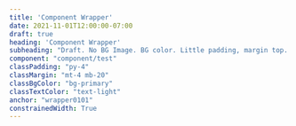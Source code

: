 ```yaml
---
title: 'Component Wrapper'
date: 2021-11-01T12:00:00-07:00
draft: true
heading: 'Component Wrapper'
subheading: "Draft. No BG Image. BG color. Little padding, margin top. Anchor link. Constrained width."
component: "component/test"
classPadding: "py-4"
classMargin: "mt-4 mb-20"
classBgColor: "bg-primary"
classTextColor: "text-light"
anchor: "wrapper0101"
constrainedWidth: True
---
```

